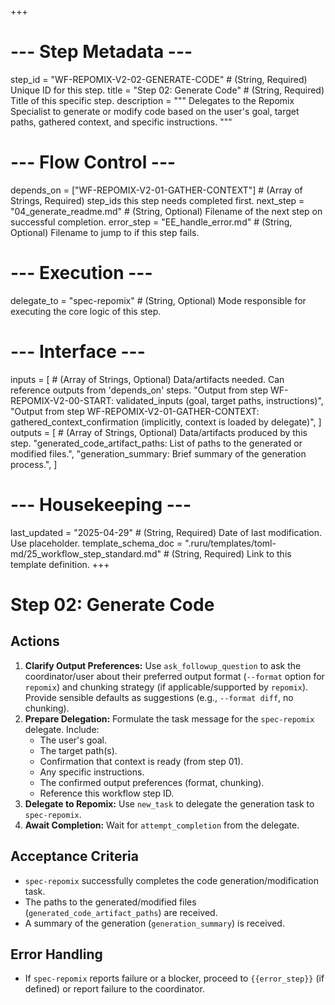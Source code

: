 +++
# --- Step Metadata ---
step_id = "WF-REPOMIX-V2-02-GENERATE-CODE" # (String, Required) Unique ID for this step.
title = "Step 02: Generate Code" # (String, Required) Title of this specific step.
description = """
Delegates to the Repomix Specialist to generate or modify code based on the
user's goal, target paths, gathered context, and specific instructions.
"""

# --- Flow Control ---
depends_on = ["WF-REPOMIX-V2-01-GATHER-CONTEXT"] # (Array of Strings, Required) step_ids this step needs completed first.
next_step = "04_generate_readme.md" # (String, Optional) Filename of the next step on successful completion.
error_step = "EE_handle_error.md" # (String, Optional) Filename to jump to if this step fails.

# --- Execution ---
delegate_to = "spec-repomix" # (String, Optional) Mode responsible for executing the core logic of this step.

# --- Interface ---
inputs = [ # (Array of Strings, Optional) Data/artifacts needed. Can reference outputs from 'depends_on' steps.
    "Output from step WF-REPOMIX-V2-00-START: validated_inputs (goal, target paths, instructions)",
    "Output from step WF-REPOMIX-V2-01-GATHER-CONTEXT: gathered_context_confirmation (implicitly, context is loaded by delegate)",
]
outputs = [ # (Array of Strings, Optional) Data/artifacts produced by this step.
    "generated_code_artifact_paths: List of paths to the generated or modified files.",
    "generation_summary: Brief summary of the generation process.",
]

# --- Housekeeping ---
last_updated = "2025-04-29" # (String, Required) Date of last modification. Use placeholder.
template_schema_doc = ".ruru/templates/toml-md/25_workflow_step_standard.md" # (String, Required) Link to this template definition.
+++

# Step 02: Generate Code

## Actions

1.  **Clarify Output Preferences:** Use `ask_followup_question` to ask the coordinator/user about their preferred output format (`--format` option for `repomix`) and chunking strategy (if applicable/supported by `repomix`). Provide sensible defaults as suggestions (e.g., `--format diff`, no chunking).
2.  **Prepare Delegation:** Formulate the task message for the `spec-repomix` delegate. Include:
    *   The user's goal.
    *   The target path(s).
    *   Confirmation that context is ready (from step 01).
    *   Any specific instructions.
    *   The confirmed output preferences (format, chunking).
    *   Reference this workflow step ID.
3.  **Delegate to Repomix:** Use `new_task` to delegate the generation task to `spec-repomix`.
4.  **Await Completion:** Wait for `attempt_completion` from the delegate.

## Acceptance Criteria

*   `spec-repomix` successfully completes the code generation/modification task.
*   The paths to the generated/modified files (`generated_code_artifact_paths`) are received.
*   A summary of the generation (`generation_summary`) is received.

## Error Handling

*   If `spec-repomix` reports failure or a blocker, proceed to `{{error_step}}` (if defined) or report failure to the coordinator.